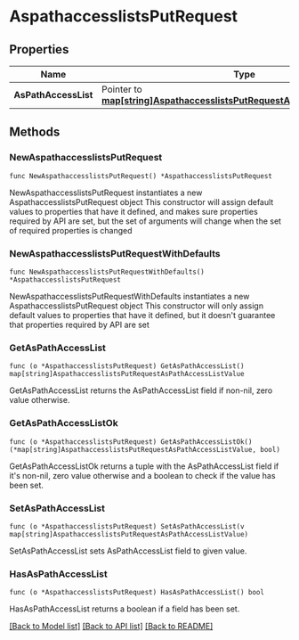 # AspathaccesslistsPutRequest

## Properties

Name | Type | Description | Notes
------------ | ------------- | ------------- | -------------
**AsPathAccessList** | Pointer to [**map[string]AspathaccesslistsPutRequestAsPathAccessListValue**](AspathaccesslistsPutRequestAsPathAccessListValue.md) |  | [optional] 

## Methods

### NewAspathaccesslistsPutRequest

`func NewAspathaccesslistsPutRequest() *AspathaccesslistsPutRequest`

NewAspathaccesslistsPutRequest instantiates a new AspathaccesslistsPutRequest object
This constructor will assign default values to properties that have it defined,
and makes sure properties required by API are set, but the set of arguments
will change when the set of required properties is changed

### NewAspathaccesslistsPutRequestWithDefaults

`func NewAspathaccesslistsPutRequestWithDefaults() *AspathaccesslistsPutRequest`

NewAspathaccesslistsPutRequestWithDefaults instantiates a new AspathaccesslistsPutRequest object
This constructor will only assign default values to properties that have it defined,
but it doesn't guarantee that properties required by API are set

### GetAsPathAccessList

`func (o *AspathaccesslistsPutRequest) GetAsPathAccessList() map[string]AspathaccesslistsPutRequestAsPathAccessListValue`

GetAsPathAccessList returns the AsPathAccessList field if non-nil, zero value otherwise.

### GetAsPathAccessListOk

`func (o *AspathaccesslistsPutRequest) GetAsPathAccessListOk() (*map[string]AspathaccesslistsPutRequestAsPathAccessListValue, bool)`

GetAsPathAccessListOk returns a tuple with the AsPathAccessList field if it's non-nil, zero value otherwise
and a boolean to check if the value has been set.

### SetAsPathAccessList

`func (o *AspathaccesslistsPutRequest) SetAsPathAccessList(v map[string]AspathaccesslistsPutRequestAsPathAccessListValue)`

SetAsPathAccessList sets AsPathAccessList field to given value.

### HasAsPathAccessList

`func (o *AspathaccesslistsPutRequest) HasAsPathAccessList() bool`

HasAsPathAccessList returns a boolean if a field has been set.


[[Back to Model list]](../README.md#documentation-for-models) [[Back to API list]](../README.md#documentation-for-api-endpoints) [[Back to README]](../README.md)


